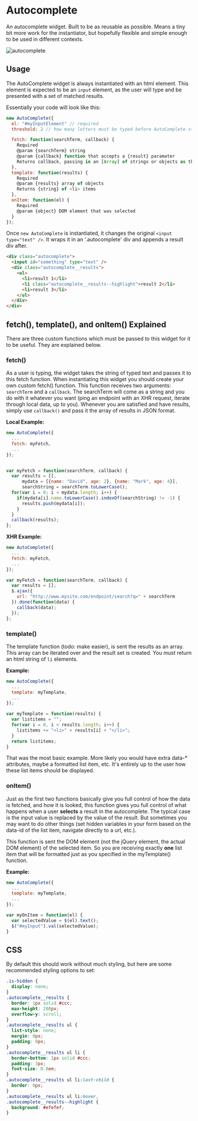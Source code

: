 Autocomplete
============

An autocomplete widget. Built to be as reusable as possible. Means a tiny bit more work for the instantiator, but hopefully flexible and simple enough to be used in different contexts.

![autocomplete](https://raw.github.com/lonelyplanet/autocomplete/master/autocomplete-example.png)

## Usage
The AutoComplete widget is always instantiated with an html element. This element is expected to be an `input` element, as the user will type and be presented with a set of matched results.

Essentially your code will look like this:

```js
new AutoComplete({
  el: "#myInputElement" // required
  threshold: 2 // how many letters must be typed before AutoComplete starts fetching

  fetch: function(searchTerm, callback) {
    Required
    @param {searchTerm} string
    @param {callback} function that accepts a {result} paramater
    Returns callback, passing in an [Array] of strings or objects as the result
  },
  template: function(results) {
    Required
    @param {results} array of objects
    Returns {string} of <li> items
  },
  onItem: function(el) {
    Required
    @param {object} DOM element that was selected
  }
});
```
Once `new AutoComplete` is instantiated, it changes the original `<input type="text" />`. It wraps it in an '.autocomplete' div and appends a result div after.

```html
<div class="autocomplete">
  <input id="something" type="text" />
  <div class="autocomplete__results">
    <ul>
      <li>result 1</li>
      <li class="autocomplete__results--highlight">result 2</li>
      <li>result 3</li>
    </ul>
  </div>
</div>
```

## fetch(), template(), and onItem() Explained
There are three custom functions which must be passed to this widget for it to be useful. They are explained below.

### fetch()
As a user is typing, the widget takes the string of typed text and passes it to this fetch function. When instantiating this widget you should create your own custom fetch() function. This function receives two arguments: `searchTerm` and a `callback`. The searchTerm will come as a string and you do with it whatever you want (ping an endpoint with an XHR request, iterate through local data, up to you). Whenever you are satisfied and have results, simply use `callback()` and pass it the array of results in JSON format.

**Local Example:**
```js
new AutoComplete({
  ...
  fetch: myFetch,
  ...
});


var myFetch = function(searchTerm, callback) {
  var results = [],
      mydata = [{name: "David", age: 2}, {name: "Mark", age: 4}],
      searchString = searchTerm.toLowerCase();
  for(var i = 0; i < mydata.length; i++) {
    if(mydata[i].name.toLowerCase().indexOf(searchString) != -1) {
      results.push(mydata[i]);
    }
  }
  callback(results);
};
```

**XHR Example:**
```js
new AutoComplete({
  ...
  fetch: myFetch,
  ...
});

var myFetch = function(searchTerm, callback) {
  var results = [];
  $.ajax({
    url: "http://www.mysite.com/endpoint/search?q=" + searchTerm
  }).done(function(data) {
    callback(data);
  });
};
```

### template()
The template function (todo: make easier), is sent the results as an array. This array can be iterated over and the result set is created. You must return an html string of `li` elements.

**Example:**
```js
new AutoComplete({
  ...
  template: myTemplate,
  ...
});

var myTemplate = function(results) {
  var listitems = "";
  for(var i = 0, i < results.length; i++) {
    listitems += "<li>" + results[i] + "</li>";
  }
  return listitems;
}
```

That was the most basic example. More likely you would have extra data-* attributes, maybe a formatted list item, etc. It's entirely up to the user how these list items should be displayed.

### onItem()
Just as the first two functions basically give you full control of how the data is fetched, and how it is looked, this function gives you full control of what happens when a user **selects** a result in the autocomplete. The typical case is the input value is replaced by the value of the result. But sometimes you may want to do other things (set hidden variables in your form based on the data-id of the list item, navigate directly to a url, etc.).

This function is sent the DOM element (not the jQuery element, the actual DOM element) of the selected item. So you are receiving exactly **one** list item that will be formatted just as you specified in the myTemplate() function.

**Example:**
```js
new AutoComplete({
  ...
  template: myTemplate,
  ...
});

var myOnItem = function(el) {
  var selectedValue = $(el).text();
  $("#myInput").val(selectedValue);
}
```

## CSS
By default this should work without much styling, but here are some recommended styling options to set:

```css
.is-hidden {
  display: none;
}
.autocomplete__results {
  border: 1px solid #ccc;
  max-height: 200px;
  overflow-y: scroll;
}
.autocomplete__results ul {
  list-style: none;
  margin: 0px;
  padding: 0px;
}
.autocomplete__results ul li {
  border-bottom: 1px solid #ccc;
  padding: 3px;
  font-size: 0.8em;
}
.autocomplete__results ul li:last-child {
  border: 0px;
}
.autocomplete__results ul li:hover,
.autocomplete__results--highlight {
  background: #efefef;
}
```
